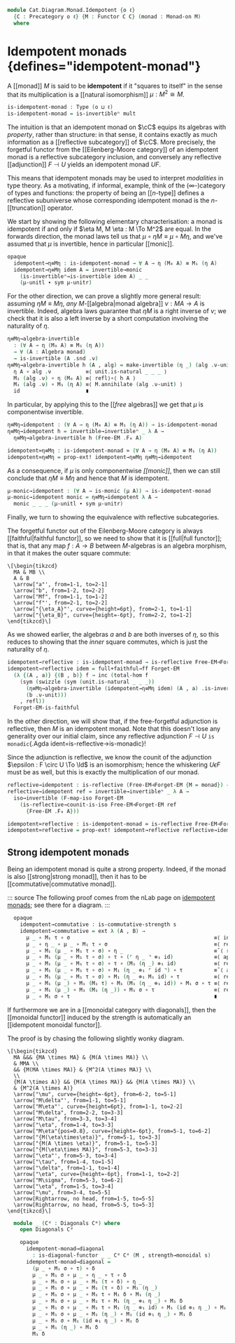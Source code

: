 <!--
```agda
open import Cat.Functor.Adjoint.Reflective
open import Cat.Monoidal.Strength.Monad
open import Cat.Functor.Naturality
open import Cat.Functor.Properties
open import Cat.Monoidal.Diagonals
open import Cat.Monoidal.Functor
open import Cat.Displayed.Total
open import Cat.Diagram.Monad
open import Cat.Monoidal.Base
open import Cat.Functor.Base
open import Cat.Prelude

import Cat.Functor.Reasoning
import Cat.Reasoning

open Algebra-on
open Functor
```
-->

```agda
module Cat.Diagram.Monad.Idempotent {o ℓ}
  {C : Precategory o ℓ} {M : Functor C C} (monad : Monad-on M)
  where
```

# Idempotent monads {defines="idempotent-monad"}

<!--
```agda
open Cat.Reasoning C
open Monad-on monad
private
  module M = Cat.Functor.Reasoning M
```
-->

A [[monad]] $M$ is said to be **idempotent** if it "squares to itself"
in the sense that its multiplication is a [[natural isomorphism]] $\mu :
M^2 \cong M$.

```agda
is-idempotent-monad : Type (o ⊔ ℓ)
is-idempotent-monad = is-invertibleⁿ mult
```

The intuition is that an idempotent monad on $\cC$ equips its algebras
with *property*, rather than structure: in that sense, it contains
exactly as much information as a [[reflective subcategory]] of $\cC$.
More precisely, the forgetful functor from the [[Eilenberg-Moore category]]
of an idempotent monad is a reflective subcategory inclusion, and
conversely any reflective [[adjunction]] $F \dashv U$ yields an
idempotent monad $UF$.

This means that idempotent monads may be used to interpret *modalities*
in type theory. As a motivating, if informal, example, think of the
($\infty$-)category of types and functions: the property of being an
[[$n$-type]] defines a reflective subuniverse whose corresponding
idempotent monad is the $n$-[[truncation]] operator.

We start by showing the following elementary characterisation: a monad
is idempotent if and only if $\eta M, M \eta : M \To M^2$ are equal.
In the forwards direction, the monad laws tell us that $\mu \circ \eta M
\equiv \mu \circ M \eta$, and we've assumed that $\mu$ is invertible,
hence in particular [[monic]].

```agda
opaque
  idempotent→η≡Mη : is-idempotent-monad → ∀ A → η (M₀ A) ≡ M₁ (η A)
  idempotent→η≡Mη idem A = invertible→monic
    (is-invertibleⁿ→is-invertible idem A) _ _
    (μ-unitl ∙ sym μ-unitr)
```

For the other direction, we can prove a slightly more general result:
assuming $\eta M \equiv M \eta$, *any* $M$-[[algebra|monad algebra]] $\nu : MA \to A$
is invertible. Indeed, algebra laws guarantee that $\eta M$ is a right
inverse of $\nu$; we check that it is also a left inverse by a short
computation involving the naturality of $\eta$.

```agda
η≡Mη→algebra-invertible
  : (∀ A → η (M₀ A) ≡ M₁ (η A))
  → ∀ (A : Algebra monad)
  → is-invertible (A .snd .ν)
η≡Mη→algebra-invertible h (A , alg) = make-invertible (η _) (alg .ν-unit) $
  η A ∘ alg .ν           ≡⟨ unit.is-natural _ _ _ ⟩
  M₁ (alg .ν) ∘ η (M₀ A) ≡⟨ refl⟩∘⟨ h A ⟩
  M₁ (alg .ν) ∘ M₁ (η A) ≡⟨ M.annihilate (alg .ν-unit) ⟩
  id                     ∎
```

In particular, by applying this to the [[*free* algebras]] we get that
$\mu$ is componentwise invertible.

```agda
η≡Mη→idempotent : (∀ A → η (M₀ A) ≡ M₁ (η A)) → is-idempotent-monad
η≡Mη→idempotent h = invertible→invertibleⁿ _ λ A →
  η≡Mη→algebra-invertible h (Free-EM .F₀ A)

idempotent≃η≡Mη : is-idempotent-monad ≃ (∀ A → η (M₀ A) ≡ M₁ (η A))
idempotent≃η≡Mη = prop-ext! idempotent→η≡Mη η≡Mη→idempotent
```

As a consequence, if $\mu$ is only componentwise *[[monic]]*, then
we can still conclude that $\eta M \equiv M \eta$ and hence that $M$
is idempotent.

```agda
μ-monic→idempotent : (∀ A → is-monic (μ A)) → is-idempotent-monad
μ-monic→idempotent monic = η≡Mη→idempotent λ A →
  monic _ _ _ (μ-unitl ∙ sym μ-unitr)
```

Finally, we turn to showing the equivalence with reflective subcategories.

The forgetful functor out of the Eilenberg-Moore category is always
[[faithful|faithful functor]], so we need to show that it is [[full|full functor]]; that
is, that any map $f : A \to B$ between $M$-algebras is an algebra
morphism, in that it makes the outer square commute:

~~~{.quiver}
\[\begin{tikzcd}
  MA & MB \\
  A & B
  \arrow["a"', from=1-1, to=2-1]
  \arrow["b", from=1-2, to=2-2]
  \arrow["Mf", from=1-1, to=1-2]
  \arrow["f"', from=2-1, to=2-2]
  \arrow["{\eta_A}"', curve={height=6pt}, from=2-1, to=1-1]
  \arrow["{\eta_B}", curve={height=-6pt}, from=2-2, to=1-2]
\end{tikzcd}\]
~~~

As we showed earlier, the algebras $a$ and $b$ are both inverses of
$\eta$, so this reduces to showing that the *inner* square commutes,
which is just the naturality of $\eta$.

```agda
idempotent→reflective : is-idempotent-monad → is-reflective Free-EM⊣Forget-EM
idempotent→reflective idem = full+faithful→ff Forget-EM
  (λ {(A , a)} {(B , b)} f → inc (total-hom f
    (sym (swizzle (sym (unit.is-natural _ _ _))
      (η≡Mη→algebra-invertible (idempotent→η≡Mη idem) (A , a) .is-invertible.invr)
      (b .ν-unit)))
    , refl))
  Forget-EM-is-faithful
```

<!--
```agda
_ = is-reflective→is-monadic
```
-->

In the other direction, we will show that, if the free-forgetful
adjunction is reflective, then $M$ is an idempotent monad. Note that
this doesn't lose any generality over our initial claim, since any
reflective adjunction $F \dashv U$ `is monadic`{.Agda
ident=is-reflective→is-monadic}!

Since the adjunction is reflective, we know the counit of the adjunction
$\epsilon : F \circ U \To \Id$ is an isomorphism; hence the whiskering
$U \epsilon F$ must be as well, but this is exactly the multiplication
of our monad.

```agda
reflective→idempotent : is-reflective (Free-EM⊣Forget-EM {M = monad}) → is-idempotent-monad
reflective→idempotent ref = invertible→invertibleⁿ _ λ A →
  iso→invertible (F-map-iso Forget-EM
    (is-reflective→counit-is-iso Free-EM⊣Forget-EM ref
      {Free-EM .F₀ A}))

idempotent≃reflective : is-idempotent-monad ≃ is-reflective Free-EM⊣Forget-EM
idempotent≃reflective = prop-ext! idempotent→reflective reflective→idempotent
```

## Strong idempotent monads

Being an idempotent monad is quite a strong property. Indeed, if the monad
is also [[strong|strong monad]], then it has to be [[commutative|commutative monad]].

<!--
```agda
module _ (idem : is-idempotent-monad) (Cᵐ : Monoidal-category C) (s : Monad-strength Cᵐ monad) where
  open Monoidal-category Cᵐ
  open Monad-strength s
```
-->

::: source
The following proof comes from the nLab page on [idempotent monads];
see there for a diagram.
:::

[idempotent monads]: https://ncatlab.org/nlab/show/idempotent+monad#idempotent_strong_monads_are_commutative

```agda
  opaque
    idempotent→commutative : is-commutative-strength s
    idempotent→commutative = ext λ (A , B) →
      μ _ ∘ M₁ τ ∘ σ                                              ≡⟨ insertl μ-unitl ⟩
      μ _ ∘ η _ ∘ μ _ ∘ M₁ τ ∘ σ                                  ≡⟨ refl⟩∘⟨ unit.is-natural _ _ _ ⟩
      μ _ ∘ M₁ (μ _ ∘ M₁ τ ∘ σ) ∘ η _                             ≡˘⟨ refl⟩∘⟨ refl⟩∘⟨ right-strength-η ⟩
      μ _ ∘ M₁ (μ _ ∘ M₁ τ ∘ σ) ∘ τ ∘ (⌜ η _ ⌝ ⊗₁ id)             ≡⟨ ap! (idempotent→η≡Mη idem _) ⟩
      μ _ ∘ M₁ (μ _ ∘ M₁ τ ∘ σ) ∘ τ ∘ (M₁ (η _) ⊗₁ id)            ≡⟨ refl⟩∘⟨ refl⟩∘⟨ τ.is-natural _ _ _ ⟩
      μ _ ∘ M₁ (μ _ ∘ M₁ τ ∘ σ) ∘ M₁ (η _ ⊗₁ ⌜ id ⌝) ∘ τ          ≡˘⟨ ap¡ M-id ⟩
      μ _ ∘ M₁ (μ _ ∘ M₁ τ ∘ σ) ∘ M₁ (η _ ⊗₁ M₁ id) ∘ τ           ≡⟨ refl⟩∘⟨ M.popr (M.popr (extendl (M.weave (σ.is-natural _ _ _)))) ⟩
      μ _ ∘ M₁ (μ _) ∘ M₁ (M₁ τ) ∘ M₁ (M₁ (η _ ⊗₁ id)) ∘ M₁ σ ∘ τ ≡⟨ refl⟩∘⟨ refl⟩∘⟨ M.pulll (M.collapse right-strength-η) ⟩
      μ _ ∘ M₁ (μ _) ∘ M₁ (M₁ (η _)) ∘ M₁ σ ∘ τ                   ≡⟨ refl⟩∘⟨ M.cancell μ-unitr ⟩
      μ _ ∘ M₁ σ ∘ τ                                              ∎
```

If furthermore we are in a [[monoidal category with diagonals]],
then the [[monoidal functor]] induced by the strength is automatically
an [[idempotent monoidal functor]].

The proof is by chasing the following slightly wonky diagram.

~~~{.quiver}
\[\begin{tikzcd}
  MA &&& {MA \times MA} & {M(A \times MA)} \\
  & MMA \\
  && {M(MA \times MA)} & {M^2(A \times MA)} \\
  \\
  {M(A \times A)} && {M(A \times MA)} && {M(A \times MA)} \\
  & {M^2(A \times A)}
  \arrow["\mu", curve={height=-6pt}, from=6-2, to=5-1]
  \arrow["M\delta"', from=1-1, to=5-1]
  \arrow["M\eta"', curve={height=6pt}, from=1-1, to=2-2]
  \arrow["M\delta", from=2-2, to=3-3]
  \arrow["M\tau", from=3-3, to=3-4]
  \arrow["\eta", from=1-4, to=3-3]
  \arrow["M\eta"{pos=0.8}, curve={height=-6pt}, from=5-1, to=6-2]
  \arrow["{M(\eta\times\eta)}", from=5-1, to=3-3]
  \arrow["{M(A \times \eta)}", from=5-1, to=5-3]
  \arrow["{M(\eta\times MA)}", from=5-3, to=3-3]
  \arrow["\eta"', from=5-3, to=3-4]
  \arrow["\tau", from=1-4, to=1-5]
  \arrow["\delta", from=1-1, to=1-4]
  \arrow["\eta", curve={height=-6pt}, from=1-1, to=2-2]
  \arrow["M\sigma", from=5-3, to=6-2]
  \arrow["\eta", from=1-5, to=3-4]
  \arrow["\mu", from=3-4, to=5-5]
  \arrow[Rightarrow, no head, from=1-5, to=5-5]
  \arrow[Rightarrow, no head, from=5-5, to=5-3]
\end{tikzcd}\]
~~~

```agda
  module _ (Cᵈ : Diagonals Cᵐ) where
    open Diagonals Cᵈ

    opaque
      idempotent-monad→diagonal
        : is-diagonal-functor _ _ Cᵈ Cᵈ (M , strength→monoidal s)
      idempotent-monad→diagonal =
        (μ _ ∘ M₁ σ ∘ τ) ∘ δ                                             ≡⟨ pullr (pullr (insertl μ-unitl)) ⟩
        μ _ ∘ M₁ σ ∘ μ _ ∘ η _ ∘ τ ∘ δ                                   ≡⟨ refl⟩∘⟨ refl⟩∘⟨ refl⟩∘⟨ unit.is-natural _ _ _ ⟩
        μ _ ∘ M₁ σ ∘ μ _ ∘ M₁ (τ ∘ δ) ∘ η _                              ≡⟨ refl⟩∘⟨ refl⟩∘⟨ refl⟩∘⟨ refl⟩∘⟨ idempotent→η≡Mη idem _ ⟩
        μ _ ∘ M₁ σ ∘ μ _ ∘ M₁ (τ ∘ δ) ∘ M₁ (η _)                         ≡⟨ refl⟩∘⟨ refl⟩∘⟨ refl⟩∘⟨ M.pushl refl ⟩
        μ _ ∘ M₁ σ ∘ μ _ ∘ M₁ τ ∘ M₁ δ ∘ M₁ (η _)                        ≡⟨ refl⟩∘⟨ refl⟩∘⟨ refl⟩∘⟨ refl⟩∘⟨ M.weave (δ.is-natural _ _ _) ⟩
        μ _ ∘ M₁ σ ∘ μ _ ∘ M₁ τ ∘ M₁ (η _ ⊗₁ η _) ∘ M₁ δ                 ≡⟨ refl⟩∘⟨ refl⟩∘⟨ refl⟩∘⟨ refl⟩∘⟨ M.pushl (⊗.expand (sym (idr _) ,ₚ sym (idl _))) ⟩
        μ _ ∘ M₁ σ ∘ μ _ ∘ M₁ τ ∘ M₁ (η _ ⊗₁ id) ∘ M₁ (id ⊗₁ η _) ∘ M₁ δ ≡⟨ refl⟩∘⟨ refl⟩∘⟨ refl⟩∘⟨ M.pulll right-strength-η ⟩
        μ _ ∘ M₁ σ ∘ μ _ ∘ M₁ (η _) ∘ M₁ (id ⊗₁ η _) ∘ M₁ δ              ≡⟨ refl⟩∘⟨ refl⟩∘⟨ cancell μ-unitr ⟩
        μ _ ∘ M₁ σ ∘ M₁ (id ⊗₁ η _) ∘ M₁ δ                               ≡⟨ refl⟩∘⟨ M.pulll left-strength-η ⟩
        μ _ ∘ M₁ (η _) ∘ M₁ δ                                            ≡⟨ cancell μ-unitr ⟩
        M₁ δ                                                             ∎
```
